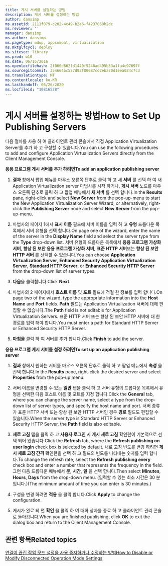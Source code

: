```yaml
---
title: 게시 서버를 설정하는 방법
description: 게시 서버를 설정하는 방법
author: dansimp
ms.assetid: 2111f079-c202-4c49-b2a6-f4237068b2dc
ms.reviewer: ''
manager: dansimp
ms.author: dansimp
ms.pagetype: mdop, appcompat, virtualization
ms.mktglfcycl: deploy
ms.sitesec: library
ms.prod: w10
ms.date: 06/16/2016
ms.openlocfilehash: 2f060d862fd1449f5240ad495b53a1fa4e97697f
ms.sourcegitcommit: 354664bc527d93f80687cd2eba70d1eea024c7c3
ms.translationtype: MT
ms.contentlocale: ko-KR
ms.lasthandoff: 06/26/2020
ms.locfileid: "10816528"
---
```

# <span data-ttu-id="25bab-103">게시 서버를 설정하는 방법</span><span class="sxs-lookup"><span data-stu-id="25bab-103">How to Set Up Publishing Servers</span></span>


<span data-ttu-id="25bab-104">다음 절차를 사용 하 여 클라이언트 관리 콘솔에서 직접 Application Virtualization Server를 추가 하 고 구성할 수 있습니다.</span><span class="sxs-lookup"><span data-stu-id="25bab-104">You can use the following procedures to add and configure Application Virtualization Servers directly from the Client Management Console.</span></span>

**<span data-ttu-id="25bab-105">응용 프로그램 게시 서버를 추가 하려면</span><span class="sxs-lookup"><span data-stu-id="25bab-105">To add an application publishing server</span></span>**

1.  <span data-ttu-id="25bab-106">**결과** 창에서 팝업 메뉴를 마우스 오른쪽 단추로 클릭 하 고 새 **서버** 를 선택 하 여 새 Application Virtualization server 마법사를 시작 하거나, **게시 서버** 노드를 마우스 오른쪽 단추로 클릭 하 고 팝업 메뉴에서 **새 서버** 를 선택 합니다.</span><span class="sxs-lookup"><span data-stu-id="25bab-106">In the **Results** pane, right-click and select **New Server** from the pop-up-menu to start the New Application Virtualization Server Wizard, or alternatively, right-click the **Publishing Server** node and select **New Server** from the pop-up-menu.</span></span>

2.  <span data-ttu-id="25bab-107">마법사의 페이지 1에서 **표시 이름** 필드에 서버 이름을 입력 하 고 **유형** 드롭다운 목록에서 서버 유형을 선택 합니다.</span><span class="sxs-lookup"><span data-stu-id="25bab-107">On page one of the wizard, enter the name of the server in the **Display Name** field and select the server type from the **Type** drop-down list.</span></span> <span data-ttu-id="25bab-108">서버 유형의 드롭다운 목록에서 **응용 프로그램 가상화 서버**, **향상 된 보안 응용 프로그램 가상화 서버**, **표준 HTTP 서버**또는 **향상 된 보안 HTTP 서버** 를 선택할 수 있습니다.</span><span class="sxs-lookup"><span data-stu-id="25bab-108">You can choose **Application Virtualization Server**, **Enhanced Security Application Virtualization Server**, **Standard HTTP Server**, or **Enhanced Security HTTP Server** from the drop-down list of server types.</span></span>

3.  <span data-ttu-id="25bab-109">**다음**을 클릭합니다.</span><span class="sxs-lookup"><span data-stu-id="25bab-109">Click **Next**.</span></span>

4.  <span data-ttu-id="25bab-110">마법사의 2 페이지에서 **호스트 이름** 및 **포트** 필드에 적절 한 정보를 입력 합니다.</span><span class="sxs-lookup"><span data-stu-id="25bab-110">On page two of the wizard, type the appropriate information into the **Host Name** and **Port** fields.</span></span> <span data-ttu-id="25bab-111">**Path** 필드는 Application Virtualization 서버에 대해 편집할 수 없습니다.</span><span class="sxs-lookup"><span data-stu-id="25bab-111">The **Path** field is not editable for Application Virtualization Servers.</span></span> <span data-ttu-id="25bab-112">표준 HTTP 서버 또는 향상 된 보안 HTTP 서버에 대 한 경로를 입력 해야 합니다.</span><span class="sxs-lookup"><span data-stu-id="25bab-112">You must enter a path for Standard HTTP Server or Enhanced Security HTTP Server.</span></span>

5.  <span data-ttu-id="25bab-113">**마침을** 클릭 하 여 서버를 추가 합니다.</span><span class="sxs-lookup"><span data-stu-id="25bab-113">Click **Finish** to add the server.</span></span>

**<span data-ttu-id="25bab-114">응용 프로그램 게시 서버를 설정 하려면</span><span class="sxs-lookup"><span data-stu-id="25bab-114">To set up an application publishing server</span></span>**

1.  <span data-ttu-id="25bab-115">**결과** 창에서 원하는 서버를 마우스 오른쪽 단추로 클릭 하 고 팝업 메뉴에서 **속성** 을 선택 합니다.</span><span class="sxs-lookup"><span data-stu-id="25bab-115">In the **Results** pane, right-click the desired server and select **Properties** from the pop-up menu.</span></span>

2.  <span data-ttu-id="25bab-116">서버 이름을 변경할 수 있는 **일반** 탭을 클릭 하 고 서버 유형의 드롭다운 목록에서 유형을 선택한 다음 호스트 이름 및 포트를 지정 합니다.</span><span class="sxs-lookup"><span data-stu-id="25bab-116">Click the **General** tab, where you can change the server name, select a type from the drop-down list of server types, and specify the host name and port.</span></span> <span data-ttu-id="25bab-117">서버 종류가 표준 HTTP 서버 또는 향상 된 보안 HTTP 서버인 경우 **경로** 필드도 편집할 수 있습니다.</span><span class="sxs-lookup"><span data-stu-id="25bab-117">When the server type is Standard HTTP Server or Enhanced Security HTTP Server, the **Path** field is also editable.</span></span>

3.  <span data-ttu-id="25bab-118">**새로 고침** 탭을 클릭 하 고 **사용자 로그인 시 게시 새로 고침** 확인란이 기본적으로 선택 되어 있습니다.</span><span class="sxs-lookup"><span data-stu-id="25bab-118">Click the **Refresh** tab, where the **Refresh publishing on user login** check box is selected by default.</span></span> <span data-ttu-id="25bab-119">새로 고침 빈도를 변경 하려면 **게시 새로 고침 간격** 확인란을 선택 하 고 필드의 빈도를 나타내는 숫자를 입력 합니다.</span><span class="sxs-lookup"><span data-stu-id="25bab-119">To change the refresh rate, select the **Refresh publishing every** check box and enter a number that represents the frequency in the field.</span></span> <span data-ttu-id="25bab-120">그런 다음 드롭다운 메뉴에서 **분**, **시간**, **일** 을 선택 합니다.</span><span class="sxs-lookup"><span data-stu-id="25bab-120">Then select **Minutes**, **Hours**, **Days** from the drop-down menu.</span></span> <span data-ttu-id="25bab-121">(입력할 수 있는 최소 시간은 30 분입니다.)</span><span class="sxs-lookup"><span data-stu-id="25bab-121">(The minimum amount of time you can enter is 30 minutes.)</span></span>

4.  <span data-ttu-id="25bab-122">구성을 변경 하려면 **적용** 을 클릭 합니다.</span><span class="sxs-lookup"><span data-stu-id="25bab-122">Click **Apply** to change the configuration.</span></span>

5.  <span data-ttu-id="25bab-123">게시가 완료 되 면 **확인** 을 클릭 하 여 대화 상자를 종료 하 고 클라이언트 관리 콘솔로 돌아갑니다.</span><span class="sxs-lookup"><span data-stu-id="25bab-123">When you are finished publishing, click **OK** to exit the dialog box and return to the Client Management Console.</span></span>

## <span data-ttu-id="25bab-124">관련 항목</span><span class="sxs-lookup"><span data-stu-id="25bab-124">Related topics</span></span>


[<span data-ttu-id="25bab-125">연결이 끊긴 작업 모드 설정을 사용 중지하거나 수정하는 방법</span><span class="sxs-lookup"><span data-stu-id="25bab-125">How to Disable or Modify Disconnected Operation Mode Settings</span></span>](how-to-disable-or-modify-disconnected-operation-mode-settings.md)

 

 





